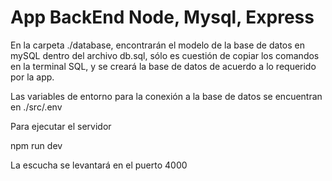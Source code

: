 # App BackEnd Node, Mysql, Express

En la carpeta ./database, encontrarán el modelo de la base de datos en mySQL dentro del archivo db.sql, sólo es cuestión de copiar los comandos en la terminal SQL, y se creará la base de datos de acuerdo a lo requerido por la app.

Las variables de entorno para la conexión a la base de datos se encuentran en ./src/.env

Para ejecutar el servidor

npm run dev

La escucha se levantará en el puerto 4000